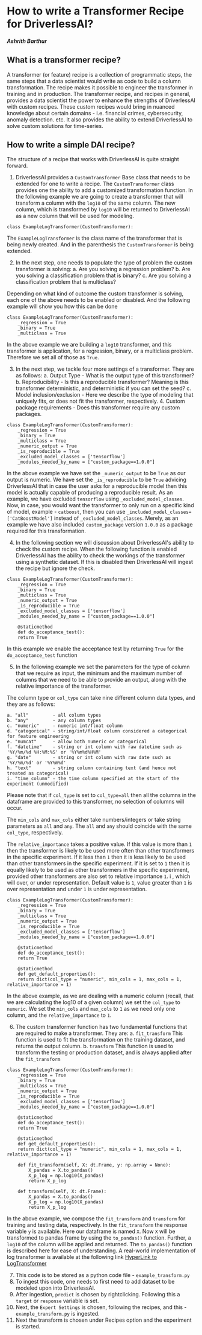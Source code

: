 # How to write a Transformer Recipe for DriverlessAI?
#### *Ashrith Barthur*

## What is a transformer recipe? 
A transformer (or feature) recipe is a collection of programmatic steps, the same steps that a data scientist would write as code to build a column transformation.  The recipe makes it possible to engineer the transformer in training and in production.
The transformer recipe, and recipes in general, provides a data scientist the power to enhance the strengths of DriverlessAI with custom recipes. These custom recipes would bring in nuanced knowledge about certain domains - i.e. financial crimes, cybersecurity, anomaly detection. etc. It also provides the ability to extend DriverlessAI to solve custom solutions for time-series. 

## How to write a simple DAI recipe? 
The structure of a recipe that works with DriverlessAI is quite straight forward.

1. DriverlessAI provides a `CustomTransformer` Base class that needs to be extended for one to write a recipe. The `CustomTransformer` class provides one the ability to add a customized transformation function. In the following example we are going to create a transformer that will transform a column with the `log10` of the same column. The new column, which is transformed by `log10` will be returned to DriverlessAI as a new column that will be used for modeling. 

```{python eval=FALSE}
class ExampleLogTransformer(CustomTransformer):

```
The `ExampleLogTransformer` is the class name of the transformer that is being newly created. And in the parenthesis the `CustomTransformer` is being extended. 

2. In the next step, one needs to populate the type of problem the custom transformer is solving:
   a. Are you solving a regression problem? 
   b. Are you solving a classification problem that is binary?
   c. Are you solving a classification problem that is multiclass? 
   
Depending on what kind of outcome the custom transformer is solving, each one of the above needs to be enabled or disabled. And the following example will show you how this can be done

```{python eval=FALSE}
class ExampleLogTransformer(CustomTransformer):
	_regression = True
	_binary = True
	_multiclass = True
```
In the above example we are building a `log10` transformer, and this transformer is application, for a regression, binary, or a multiclass problem. Therefore we set all of those as `True`.


3. In the next step, we tackle four more settings of a transformer. They are as follows:
   a. Output Type - What is the output type of this transformer?
   b. Reproducibility - Is this a reproducible transformer? Meaning is this transformer deterministic, and deterministic if you can set the seed?
   c. Model inclusion/exclusion  - Here we describe the type of modeling that uniquely fits, or does not fit the transformer, respectively. 
   4. Custom package requirements - Does this transformer require any custom packages. 
      

```{python eval=FALSE}
class ExampleLogTransformer(CustomTransformer):
	_regression = True
	_binary = True
	_multiclass = True
	_numeric_output = True
	_is_reproducible = True
	_excluded_model_classes = ['tensorflow']
	_modules_needed_by_name = ["custom_package==1.0.0"]
```
In the above example we have set the `_numeric_output` to be `True` as our output is numeric. We have set the `_is_reproducible` to be `True` advicing DriverlessAI that in case the user asks for a reproducible model then this model is actually capable of producing a reproducible result. As an example, we have excluded `tensorflow` using `_excluded_model_classes`. Now, in case, you would want the transformer to only run on a specific kind of model, example - `catboost`, then you can use `_included_model_classes=['CatBoostModel']` instead of `_excluded_model_classes`. Merely, as an example we have also included `custom_package` version `1.0.0` as a package required for this transformation. 

4. In the following section we will discussion about DriverlessAI's ability to check the custom recipe. When the following function is enabled DriverlessAI has the ability to check the workings of the transformer using a synthetic dataset. If this is disabled then DriverlessAI will ingest the recipe but ignore the check. 

```{python eval=FALSE}
class ExampleLogTransformer(CustomTransformer):
	_regression = True
	_binary = True
	_multiclass = True
	_numeric_output = True
	_is_reproducible = True
	_excluded_model_classes = ['tensorflow']
	_modules_needed_by_name = ["custom_package==1.0.0"]

	@staticmethod
	def do_acceptance_test():
	return True
```
In this example we enable the acceptance test by returning `True` for the `do_acceptance_test` function

5. In the following example we set the parameters for the type of column that we require as input, the minimum and the maximum number of columns that we need to be able to provide an output, along with the relative importance of the transformer. 

The column type  or `col_type` can take nine different column data types, and they are as follows:

	a. "all"         - all column types
	b. "any"         - any column types
	c. "numeric"     - numeric int/float column
	d. "categorical" - string/int/float column considered a categorical for feature engineering
	e. "numcat"      - allow both numeric or categorical
	f. "datetime"    - string or int column with raw datetime such as '%Y/%m/%d %H:%M:%S' or '%Y%m%d%H%M'
	g. "date"        - string or int column with raw date such as '%Y/%m/%d' or '%Y%m%d'
	h. "text"        - string column containing text (and hence not treated as categorical)
	i. "time_column" - the time column specified at the start of the experiment (unmodified)

Please note that if `col_type` is set to `col_type=all` then all the columns in the dataframe are provided to this transformer, no selection of columns will occur. 

The `min_cols` and `max_cols` either take numbers/integers or take string parameters as `all` and `any`. The `all` and `any` should coincide with the same `col_type`, respectively. 

The `relative_importance` takes a positive value. If this value is more than `1` then the transformer is likely to be used more often than other transformers in the specific experiment. If it less than `1` then it is less likely to be used than other transformers in the specific experiment. If it is set to `1` then it is equally likely to be used as other transformers in the specific experiment, provided other transformers are also set to relative importance `1`.
i , which will over, or under representation. Default value is `1`, value greater than `1` is over representation and under `1` is under representation. 

```{python eval=FALSE}
class ExampleLogTransformer(CustomTransformer):
	_regression = True
	_binary = True
	_multiclass = True
	_numeric_output = True
	_is_reproducible = True
	_excluded_model_classes = ['tensorflow']
	_modules_needed_by_name = ["custom_package==1.0.0"]

	@staticmethod
	def do_acceptance_test():
	return True

	@staticmethod
	def get_default_properties():
	return dict(col_type = "numeric", min_cols = 1, max_cols = 1, relative_importance = 1)
```

In the above example, as we are dealing with a numeric column (recall, that we are calculating the log10 of a given column) we set the `col_type` to `numeric`. We set the `min_cols` and `max_cols` to `1` as we need only one column, and the `relative_importance` to `1`.

6. The custom transformer function has two fundamental functions that are required to make a transformer. They are:
   a. `fit_transform` This function is used to fit the transformation on the training dataset, and returns the output column. 
   b. `transform` This function is used to transform the testing or production dataset, and is always applied after the `fit_transform`


```{python eval=FALSE}
class ExampleLogTransformer(CustomTransformer):
	_regression = True
	_binary = True
	_multiclass = True
	_numeric_output = True
	_is_reproducible = True
	_excluded_model_classes = ['tensorflow']
	_modules_needed_by_name = ["custom_package==1.0.0"]

	@staticmethod
	def do_acceptance_test():
	return True

	@staticmethod
	def get_default_properties():
	return dict(col_type = "numeric", min_cols = 1, max_cols = 1, relative_importance = 1)

	def fit_transform(self, X: dt.Frame, y: np.array = None):
		X_pandas = X.to_pandas()
		X_p_log = np.log10(X_pandas)
		return X_p_log

	def transform(self, X: dt.Frame):
		X_pandas = X.to_pandas()
		X_p_log = np.log10(X_pandas)
		return X_p_log
```
In the above example, we compose the `fit_transform` and `transform` for training and testing data, respectively. In the `fit_transform` the response variable `y` is available. Here our dataframe is named `X`. Now `X` will be transformed to pandas frame by using the `to_pandas()` function. Further, a `log10` of the column will be applied and returned. The `to_pandas()` function is described here for ease of understanding. A real-world implementation of log transformer is available at the following link [HyperLink to LogTransformer](https://github.com/h2oai/driverlessai-recipes/blob/master/transformers/numeric/log_transformer.py)

7. This code is to be stored as a python code file - `example_transform.py`
8. To ingest this code, one needs to first need to add dataset to be modeled upon into DriverlessAI. 
9. After ingestion, `predict` is chosen by rightclicking. Following this a `target` or `response` variable is set.  
10. Next, the `Expert Settings` is chosen, following the recipes, and this - `example_transform.py` is ingested.  
11. Next the transform is chosen under Recipes option and the experiment is started.    
